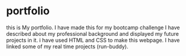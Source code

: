 # portfolio
this is My portfolio. I have made this for my bootcamp challenge 
I have described about my professional background and displayed my  future projects in it.
i have used HTML and CSS to make this webpage.
I have linked some of my real time projects (run-buddy).
